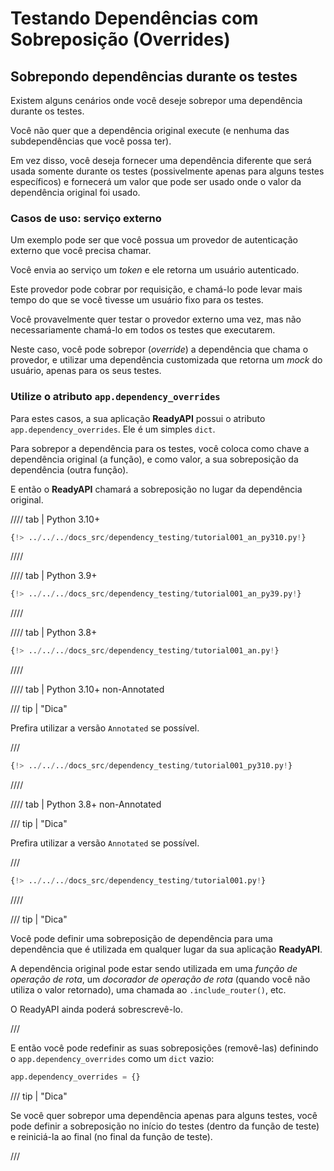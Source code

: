 # Testando Dependências com Sobreposição (Overrides)

## Sobrepondo dependências durante os testes

Existem alguns cenários onde você deseje sobrepor uma dependência durante os testes.

Você não quer que a dependência original execute (e nenhuma das subdependências que você possa ter).

Em vez disso, você deseja fornecer uma dependência diferente que será usada somente durante os testes (possivelmente apenas para alguns testes específicos) e fornecerá um valor que pode ser usado onde o valor da dependência original foi usado.

### Casos de uso: serviço externo

Um exemplo pode ser que você possua um provedor de autenticação externo que você precisa chamar.

Você envia ao serviço um *token* e ele retorna um usuário autenticado.

Este provedor pode cobrar por requisição, e chamá-lo pode levar mais tempo do que se você tivesse um usuário fixo para os testes.

Você provavelmente quer testar o provedor externo uma vez, mas não necessariamente chamá-lo em todos os testes que executarem.

Neste caso, você pode sobrepor (*override*) a dependência que chama o provedor, e utilizar uma dependência customizada que retorna um *mock* do usuário, apenas para os seus testes.

### Utilize o atributo `app.dependency_overrides`

Para estes casos, a sua aplicação **ReadyAPI** possui o atributo `app.dependency_overrides`. Ele é um simples `dict`.

Para sobrepor a dependência para os testes, você coloca como chave a dependência original (a função), e como valor, a sua sobreposição da dependência (outra função).

E então o **ReadyAPI** chamará a sobreposição no lugar da dependência original.

//// tab | Python 3.10+

```Python hl_lines="26-27  30"
{!> ../../../docs_src/dependency_testing/tutorial001_an_py310.py!}
```

////

//// tab | Python 3.9+

```Python hl_lines="28-29  32"
{!> ../../../docs_src/dependency_testing/tutorial001_an_py39.py!}
```

////

//// tab | Python 3.8+

```Python hl_lines="29-30  33"
{!> ../../../docs_src/dependency_testing/tutorial001_an.py!}
```

////

//// tab | Python 3.10+ non-Annotated

/// tip | "Dica"

Prefira utilizar a versão `Annotated` se possível.

///

```Python hl_lines="24-25  28"
{!> ../../../docs_src/dependency_testing/tutorial001_py310.py!}
```

////

//// tab | Python 3.8+ non-Annotated

/// tip | "Dica"

Prefira utilizar a versão `Annotated` se possível.

///

```Python hl_lines="28-29  32"
{!> ../../../docs_src/dependency_testing/tutorial001.py!}
```

////

/// tip | "Dica"

Você pode definir uma sobreposição de dependência para uma dependência que é utilizada em qualquer lugar da sua aplicação **ReadyAPI**.

A dependência original pode estar sendo utilizada em uma *função de operação de rota*, um *docorador de operação de rota* (quando você não utiliza o valor retornado), uma chamada ao `.include_router()`, etc.

O ReadyAPI ainda poderá sobrescrevê-lo.

///

E então você pode redefinir as suas sobreposições (removê-las) definindo o `app.dependency_overrides` como um `dict` vazio:

```Python
app.dependency_overrides = {}
```

/// tip | "Dica"

Se você quer sobrepor uma dependência apenas para alguns testes, você pode definir a sobreposição no início do testes (dentro da função de teste) e reiniciá-la ao final (no final da função de teste).

///
